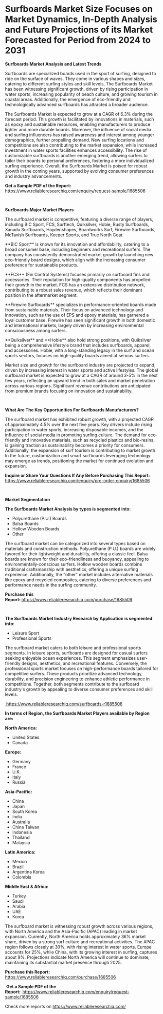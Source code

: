 <p><h1>Surfboards Market Size Focuses on Market Dynamics, In-Depth Analysis and Future Projections of its Market Forecasted for Period from 2024 to 2031</h1></p><p><strong>Surfboards Market Analysis and Latest Trends</strong></p>
<p><p>Surfboards are specialized boards used in the sport of surfing, designed to ride on the surface of waves. They come in various shapes and sizes, catering to different surfing styles and skill levels. The Surfboards Market has been witnessing significant growth, driven by rising participation in water sports, increasing popularity of beach culture, and growing tourism in coastal areas. Additionally, the emergence of eco-friendly and technologically advanced surfboards has attracted a broader audience.</p><p>The Surfboards Market is expected to grow at a CAGR of 6.3% during the forecast period. This growth is facilitated by innovations in materials, such as epoxy and sustainable resources, enabling manufacturers to produce lighter and more durable boards. Moreover, the influence of social media and surfing influencers has raised awareness and interest among younger demographics, further propelling demand. New surfing locations and competitions are also contributing to the market expansion, while increased investment in water sports facilities enhances accessibility. The rise of customizable surfboards is another emerging trend, allowing surfers to tailor their boards to personal preferences, fostering a more individualized surfing experience. Overall, the Surfboards Market is poised for robust growth in the coming years, supported by evolving consumer preferences and industry advancements.</p></p>
<p><strong>Get a Sample PDF of the Report:&nbsp;</strong> <a href="https://www.reliableresearchiq.com/enquiry/request-sample/1685506?utm_campaign=973&utm_medium=2&utm_source=Github&utm_content=ia&utm_term=27122024&utm_id=surfboards">https://www.reliableresearchiq.com/enquiry/request-sample/1685506</a></p>
<p>&nbsp;</p>
<p><strong>Surfboards Major Market Players</strong></p>
<p><p>The surfboard market is competitive, featuring a diverse range of players, including BIC Sport, FCS, Surftech, Quiksilver, Hobie, Rusty Surfboards, Xanadu Surfboards, Haydenshapes, Boardworks Surf, Firewire Surfboards, McTavish Surfboards, Keeper Sports, and True North Gear. </p><p>**BIC Sport** is known for its innovation and affordability, catering to a broad consumer base, including beginners and recreational surfers. The company has consistently demonstrated market growth by launching new eco-friendly board designs, which align with the increasing consumer preference for sustainable products.</p><p>**FCS** (Fin Control Systems) focuses primarily on surfboard fins and accessories. Their reputation for high-quality components has propelled their growth in the market. FCS has an extensive distribution network, contributing to a robust sales revenue, which reflects their dominant position in the aftermarket segment.</p><p>**Firewire Surfboards** specializes in performance-oriented boards made from sustainable materials. Their focus on advanced technology and innovation, such as the use of EPS and epoxy materials, has garnered a loyal customer base. Firewire has seen significant growth in both domestic and international markets, largely driven by increasing environmental consciousness among surfers.</p><p>**Quiksilver** and **Hobie** also hold strong positions, with Quiksilver being a comprehensive lifestyle brand that includes surfboards, apparel, and accessories. Hobie, with a long-standing legacy in the surf and ocean sports sectors, focuses on high-quality boards aimed at serious surfers.</p><p>Market size and growth for the surfboard industry are projected to expand, driven by increasing interest in water sports and active lifestyles. The global surfboard market is expected to grow at a CAGR of around 3-5% in the next few years, reflecting an upward trend in both sales and market penetration across various regions. Significant revenue contributions are anticipated from premium brands focusing on innovation and sustainability.</p></p>
<p>&nbsp;</p>
<p><strong>What Are The Key Opportunities For Surfboards Manufacturers?</strong></p>
<p><p>The surfboard market has exhibited robust growth, with a projected CAGR of approximately 4.5% over the next five years. Key drivers include rising participation in water sports, increasing disposable incomes, and the influence of social media in promoting surfing culture. The demand for eco-friendly and innovative materials, such as recycled plastics and bio-resins, is gaining traction as sustainability becomes a priority for consumers. Additionally, the expansion of surf tourism is contributing to market growth. In the future, customization and smart surfboards leveraging technology may emerge as trends, positioning the market for continued evolution and expansion.</p></p>
<p><strong>Inquire or Share Your Questions If Any Before Purchasing This Report:</strong> <a href="https://www.reliableresearchiq.com/enquiry/pre-order-enquiry/1685506?utm_campaign=973&utm_medium=2&utm_source=Github&utm_content=ia&utm_term=27122024&utm_id=surfboards">https://www.reliableresearchiq.com/enquiry/pre-order-enquiry/1685506</a></p>
<p>&nbsp;</p>
<p><strong>Market Segmentation</strong></p>
<p><strong>The Surfboards Market Analysis by types is segmented into:</strong></p>
<p><ul><li>Polyurethane (P.U.) Boards</li><li>Balsa Boards</li><li>Hollow Wooden Boards</li><li>Other</li></ul></p>
<p><p>The surfboard market can be categorized into several types based on materials and construction methods. Polyurethane (P.U.) boards are widely favored for their lightweight and durability, offering a classic feel. Balsa boards are known for their eco-friendliness and buoyancy, appealing to environmentally-conscious surfers. Hollow wooden boards combine traditional craftsmanship with aesthetics, offering a unique surfing experience. Additionally, the "other" market includes alternative materials like epoxy and recycled composites, catering to diverse preferences and performance needs in the surfing community.</p></p>
<p><strong>Purchase this Report:&nbsp;</strong><a href="https://www.reliableresearchiq.com/purchase/1685506?utm_campaign=973&utm_medium=2&utm_source=Github&utm_content=ia&utm_term=27122024&utm_id=surfboards">https://www.reliableresearchiq.com/purchase/1685506</a></p>
<p>&nbsp;</p>
<p><strong>The Surfboards Market Industry Research by Application is segmented into:</strong></p>
<p><ul><li>Leisure Sport</li><li>Professional Sports</li></ul></p>
<p><p>The surfboard market caters to both leisure and professional sports segments. In leisure sports, surfboards are designed for casual surfers seeking enjoyable ocean experiences. This segment emphasizes user-friendly designs, aesthetics, and recreational features. Conversely, the professional sports market focuses on high-performance boards tailored for competitive surfers. These products prioritize advanced technology, durability, and precision engineering to enhance athletic performance in competitions. Together, both segments contribute to the surfboard industry's growth by appealing to diverse consumer preferences and skill levels.</p></p>
<p><a href="https://www.reliableresearchiq.com/surfboards-r1685506?utm_campaign=973&utm_medium=2&utm_source=Github&utm_content=ia&utm_term=27122024&utm_id=surfboards">&nbsp;https://www.reliableresearchiq.com/surfboards-r1685506</a></p>
<p><strong>In terms of Region, the Surfboards Market Players available by Region are:</strong></p>
<p>
    <p> <strong> North America: </strong>
        <ul>
            <li>United States</li>
            <li>Canada</li>
        </ul>
        </p> 
    <p> <strong> Europe: </strong>
        <ul>
            <li>Germany</li>
            <li>France</li>
            <li>U.K.</li>
            <li>Italy</li>
            <li>Russia</li>
        </ul>
        </p> 
    <p> <strong> Asia-Pacific: </strong>
        <ul>
            <li>China</li>
            <li>Japan</li>
            <li>South Korea</li>
            <li>India</li>
            <li>Australia</li>
            <li>China Taiwan</li>
            <li>Indonesia</li>
            <li>Thailand</li>
            <li>Malaysia</li>
        </ul>
        </p> 
    <p> <strong> Latin America: </strong>
        <ul>
            <li>Mexico</li>
            <li>Brazil</li>
            <li>Argentina Korea</li>
            <li>Colombia</li>
        </ul>
        </p> 
    <p> <strong> Middle East & Africa: </strong>
        <ul>
            <li>Turkey</li>
            <li>Saudi</li>
            <li>Arabia</li>
            <li>UAE</li>
            <li>Korea</li>
        </ul>
    </p>
    </p>
<p><p>The surfboard market is witnessing robust growth across various regions, with North America and the Asia-Pacific (APAC) leading in market expansion. Currently, North America holds approximately 36% market share, driven by a strong surf culture and recreational activities. The APAC region follows closely at 30%, with rising interest in water sports. Europe accounts for 25%, while China, with its growing interest in surfing, captures about 9%. Projections indicate North America will continue to dominate, maintaining its substantial market presence through 2025.</p></p>
<p><strong>Purchase this Report: </strong><a href="https://www.reliableresearchiq.com/purchase/1685506?utm_campaign=973&utm_medium=2&utm_source=Github&utm_content=ia&utm_term=27122024&utm_id=surfboards">https://www.reliableresearchiq.com/purchase/1685506</a></p>
<p>&nbsp;<strong>Get a Sample PDF of the Report:&nbsp;&nbsp;</strong><a href="https://www.reliableresearchiq.com/enquiry/request-sample/1685506?utm_campaign=973&utm_medium=2&utm_source=Github&utm_content=ia&utm_term=27122024&utm_id=surfboards">https://www.reliableresearchiq.com/enquiry/request-sample/1685506</a></p>
<p><strong></strong></p>
<p>Check more reports on <a href="https://www.reliableresearchiq.com/?utm_campaign=973&utm_medium=2&utm_source=Github&utm_content=ia&utm_term=27122024&utm_id=surfboards">https://www.reliableresearchiq.com/</a></p>